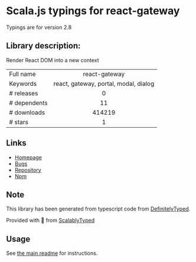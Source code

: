 
# Scala.js typings for react-gateway

Typings are for version 2.8

## Library description:
Render React DOM into a new context

|                    |                 |
| ------------------ | :-------------: |
| Full name          | react-gateway |
| Keywords           | react, gateway, portal, modal, dialog |
| # releases         | 0 |
| # dependents       | 11 |
| # downloads        | 414219 |
| # stars            | 1 |

## Links
- [Homepage](https://github.com/cloudflare/react-gateway#readme)
- [Bugs](https://github.com/cloudflare/react-gateway/issues)
- [Repository](https://github.com/cloudflare/react-gateway)
- [Npm](https://www.npmjs.com/package/react-gateway)
    


## Note
This library has been generated from typescript code from [DefinitelyTyped](https://definitelytyped.org).

Provided with :purple_heart: from [ScalablyTyped](https://github.com/oyvindberg/ScalablyTyped)

## Usage
See [the main readme](../../readme.md) for instructions.



